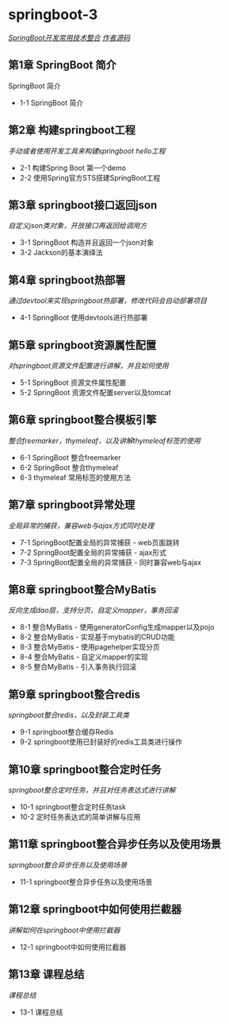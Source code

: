 # springboot-3
*[SpringBoot开发常用技术整合](https://www.imooc.com/learn/956)*
*[作者源码](https://github.com/leechenxiang/imooc-springboot-starter)*

## 第1章 SpringBoot 简介
SpringBoot 简介
- 1-1 SpringBoot 简介

## 第2章 构建springboot工程
*手动或者使用开发工具来构建springboot hello工程*
- 2-1 构建Spring Boot 第一个demo
- 2-2 使用Spring官方STS搭建SpringBoot工程

## 第3章 springboot接口返回json
*自定义json类对象，开放接口再返回给调用方*
- 3-1 SpringBoot 构造并且返回一个json对象
- 3-2 Jackson的基本演绎法

## 第4章 springboot热部署
*通过devtool来实现springboot热部署，修改代码会自动部署项目*
- 4-1 SpringBoot 使用devtools进行热部署

## 第5章 springboot资源属性配置
*对springboot资源文件配置进行讲解，并且如何使用*
- 5-1 SpringBoot 资源文件属性配置
- 5-2 SpringBoot 资源文件配置server以及tomcat

## 第6章 springboot整合模板引擎
*整合freemarker，thymeleaf，以及讲解thymeleaf标签的使用*
- 6-1 SpringBoot 整合freemarker
- 6-2 SpringBoot 整合thymeleaf
- 6-3 thymeleaf 常用标签的使用方法

## 第7章 springboot异常处理
*全局异常的捕获，兼容web与ajax方式同时处理*
- 7-1 SpringBoot配置全局的异常捕获 - web页面跳转
- 7-2 SpringBoot配置全局的异常捕获 - ajax形式
- 7-3 SpringBoot配置全局的异常捕获 - 同时兼容web与ajax

## 第8章 springboot整合MyBatis
*反向生成dao层，支持分页，自定义mapper，事务回滚*
- 8-1 整合MyBatis - 使用generatorConfig生成mapper以及pojo
- 8-2 整合MyBatis - 实现基于mybatis的CRUD功能
- 8-3 整合MyBatis - 使用pagehelper实现分页
- 8-4 整合MyBatis - 自定义mapper的实现
- 8-5 整合MyBatis - 引入事务执行回滚

## 第9章 springboot整合redis
*springboot整合redis，以及封装工具类*
- 9-1 springboot整合缓存Redis
- 9-2 springboot使用已封装好的redis工具类进行操作

## 第10章 springboot整合定时任务
*springboot整合定时任务，并且对任务表达式进行讲解*
- 10-1 springboot整合定时任务task
- 10-2 定时任务表达式的简单讲解与应用

## 第11章 springboot整合异步任务以及使用场景
*springboot整合异步任务以及使用场景*
- 11-1 springboot整合异步任务以及使用场景

## 第12章 springboot中如何使用拦截器
*讲解如何在springboot中使用拦截器*
- 12-1 springboot中如何使用拦截器

## 第13章 课程总结
*课程总结*
- 13-1 课程总结
